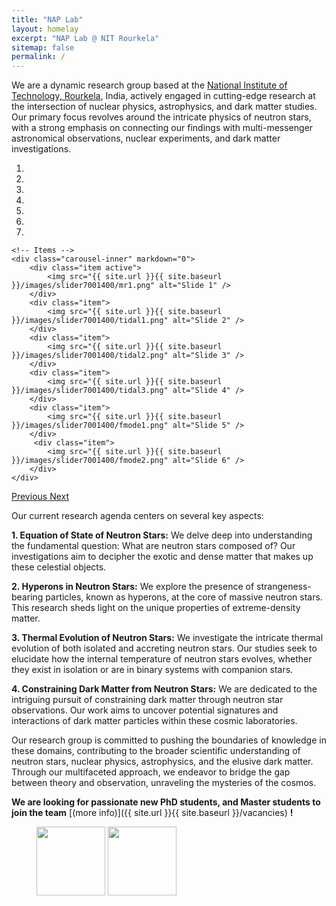 ```yaml
---
title: "NAP Lab"
layout: homelay
excerpt: "NAP Lab @ NIT Rourkela"
sitemap: false
permalink: /
---
```


We are a dynamic research group based at the [National Institute of Technology, Rourkela](https://www.nitrkl.ac.in/), India, actively engaged in cutting-edge research at the intersection of nuclear physics, astrophysics, and dark matter studies. Our primary focus revolves around the intricate physics of neutron stars, with a strong emphasis on connecting our findings with multi-messenger astronomical observations, nuclear experiments, and dark matter investigations.


<div markdown="0" id="carousel" class="carousel slide" data-ride="carousel" data-interval="4000" data-pause="hover" >
    <!-- Menu -->
    <ol class="carousel-indicators">
        <li data-target="#carousel" data-slide-to="0" class="active"></li>
        <li data-target="#carousel" data-slide-to="1"></li>
        <li data-target="#carousel" data-slide-to="2"></li>
        <li data-target="#carousel" data-slide-to="3"></li>
        <li data-target="#carousel" data-slide-to="4"></li>
        <li data-target="#carousel" data-slide-to="5"></li>
        <li data-target="#carousel" data-slide-to="6"></li>
    </ol>

    <!-- Items -->
    <div class="carousel-inner" markdown="0">
        <div class="item active">
            <img src="{{ site.url }}{{ site.baseurl }}/images/slider7001400/mr1.png" alt="Slide 1" />
        </div>
        <div class="item">
            <img src="{{ site.url }}{{ site.baseurl }}/images/slider7001400/tidal1.png" alt="Slide 2" />
        </div>
        <div class="item">
            <img src="{{ site.url }}{{ site.baseurl }}/images/slider7001400/tidal2.png" alt="Slide 3" />
        </div>
        <div class="item">
            <img src="{{ site.url }}{{ site.baseurl }}/images/slider7001400/tidal3.png" alt="Slide 4" />
        </div>
        <div class="item">
            <img src="{{ site.url }}{{ site.baseurl }}/images/slider7001400/fmode1.png" alt="Slide 5" />
        </div>       
         <div class="item">
            <img src="{{ site.url }}{{ site.baseurl }}/images/slider7001400/fmode2.png" alt="Slide 6" />
        </div>
    </div>
  <a class="left carousel-control" href="#carousel" role="button" data-slide="prev">
    <span class="glyphicon glyphicon-chevron-left" aria-hidden="true"></span>
    <span class="sr-only">Previous</span>
  </a>
  <a class="right carousel-control" href="#carousel" role="button" data-slide="next">
    <span class="glyphicon glyphicon-chevron-right" aria-hidden="true"></span>
    <span class="sr-only">Next</span>
  </a>
</div>


Our current research agenda centers on several key aspects:

**1. Equation of State of Neutron Stars:** We delve deep into understanding the fundamental question: What are neutron stars composed of? Our investigations aim to decipher the exotic and dense matter that makes up these celestial objects.

**2. Hyperons in Neutron Stars:** We explore the presence of strangeness-bearing particles, known as hyperons, at the core of massive neutron stars. This research sheds light on the unique properties of extreme-density matter.

**3. Thermal Evolution of Neutron Stars:** We investigate the intricate thermal evolution of both isolated and accreting neutron stars. Our studies seek to elucidate how the internal temperature of neutron stars evolves, whether they exist in isolation or are in binary systems with companion stars.

**4. Constraining Dark Matter from Neutron Stars:** We are dedicated to the intriguing pursuit of constraining dark matter through neutron star observations. Our work aims to uncover potential signatures and interactions of dark matter particles within these cosmic laboratories.

Our research group is committed to pushing the boundaries of knowledge in these domains, contributing to the broader scientific understanding of neutron stars, nuclear physics, astrophysics, and the elusive dark matter. Through our multifaceted approach, we endeavor to bridge the gap between theory and observation, unraveling the mysteries of the cosmos.



 **We are  looking for passionate new PhD students, and Master students to join the team** [(more info)]({{ site.url }}{{ site.baseurl }}/vacancies) **!**




<figure class="fourth">
  <img src="{{ site.url }}{{ site.baseurl }}/images/logopic/nitrlogo.svg" style="width: 110px">
  <img src="{{ site.url }}{{ site.baseurl }}/images/logopic/serblogo.png" style="width: 110px">
</figure>
